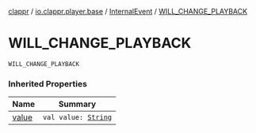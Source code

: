 [clappr](../../index.md) / [io.clappr.player.base](../index.md) / [InternalEvent](index.md) / [WILL_CHANGE_PLAYBACK](.)

# WILL_CHANGE_PLAYBACK

`WILL_CHANGE_PLAYBACK`

### Inherited Properties

| Name | Summary |
|---|---|
| [value](value.md) | `val value: `[`String`](https://kotlinlang.org/api/latest/jvm/stdlib/kotlin/-string/index.html) |
